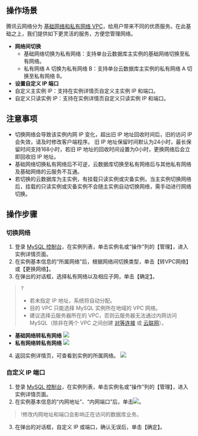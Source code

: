 ## 操作场景
腾讯云网络分为 [基础网络和私有网络 VPC](https://cloud.tencent.com/document/product/215/20083)，给用户带来不同的优质服务。在此基础之上，我们提供如下更灵活的服务，方便您管理网络。
- **网络间切换**
  - 基础网络切换为私有网络：支持单台云数据库主实例的基础网络切换至私有网络。
  - 私有网络 A 切换为私有网络 B：支持单台云数据库主实例的私有网络 A 切换至私有网络 B。
- **设置自定义 IP 端口**
 - 自定义主实例 IP：支持在实例详情页自定义主实例 IP 和端口。
 - 自定义只读实例 IP：支持在实例详情页自定义只读实例 IP 和端口。

## 注意事项
- 切换网络会导致该实例内网 IP 变化，超出旧 IP 地址回收时间后，旧的访问 IP 会失效，请及时修改客户端程序。
旧 IP 地址保留时间默认为24小时，最长保留时间支持168小时，若旧 IP 地址的回收时间设置为0小时，更换网络后会立即回收旧 IP 地址。
- 基础网络切换私有网络后不可逆，云数据库切换至私有网络后与其他私有网络及基础网络的云服务不互通。
- 若切换的云数据库为主实例，有挂载只读实例或灾备实例，当主实例切换网络后，挂载的只读实例或灾备实例不会随主实例自动切换网络，需手动进行网络切换。

## 操作步骤
### 切换网络
1. 登录 [MySQL 控制台](https://console.cloud.tencent.com/cdb)，在实例列表，单击实例名或“操作”列的【管理】，进入实例详情页面。
2. 在实例基本信息的“所属网络”后，根据网络间切换类型，单击【转VPC网络】或【更换网络】。
3. 在弹出的对话框，选择私有网络以及相应子网，单击【确定】。
>?
>- 若未指定 IP 地址，系统将自动分配。
>- 目的 VPC 只能选择 MySQL 实例所在地域的 VPC 网络。
>- 建议选择云服务器所在的 VPC，否则云服务器无法通过内网访问 MySQL（除非在两个 VPC 之间创建 [对等连接](https://cloud.tencent.com/document/product/553/18827) 或 [云联网](https://cloud.tencent.com/document/product/877/18675)）。
>
   - **基础网络转私有网络**
![](https://main.qcloudimg.com/raw/9b78df0a5fda3f1b44e52f7e6434b0e3.png)
   - **私有网络转私有网络**
![](https://main.qcloudimg.com/raw/a192825b08623dab464b59f4cbf1ab55.png)
4. 返回实例详情页，可查看到实例的所属网络。
![](https://main.qcloudimg.com/raw/276f69133d0a6ecffdefdbadb4027074.png)

### 自定义 IP 端口
1. 登录 [MySQL 控制台](https://console.cloud.tencent.com/cdb)，在实例列表，单击实例名或“操作”列的【管理】，进入实例详情页面。
2. 在实例基本信息的“内网地址”、“内网端口”后，单击<img src="https://main.qcloudimg.com/raw/788902e3f8c335cf17de420f7181c2a8.png"  style="margin:0;">。
>!修改内网地址和端口会影响正在访问的数据库业务。
3. 在弹出的对话框，自定义 IP 或端口，确认无误后，单击【确定】。
